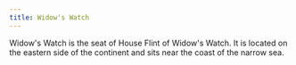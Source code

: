 ```yaml
---
title: Widow's Watch
---
```


Widow's Watch is the seat of House Flint of Widow's Watch. It is located on the eastern side of the continent and sits near the coast of the narrow sea.






